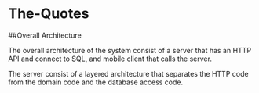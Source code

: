 # The-Quotes

##Overall Architecture

The overall architecture of the system consist of a  server that has an HTTP API and connect to SQL, and mobile client that calls the server.

The server consist of a layered architecture that separates the HTTP code from the domain code and the database access code. 

